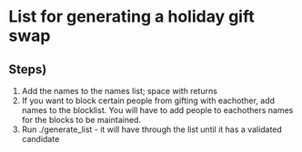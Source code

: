 # List for generating a holiday gift swap
## Steps)
1. Add the names to the names list; space with returns
2. If you want to block certain people from gifting with eachother, add names to the blocklist. You will have to add people to eachothers names for the blocks to be maintained.
3. Run ./generate_list - it will have through the list until it has a validated candidate
